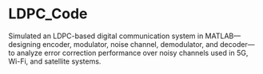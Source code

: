 # LDPC_Code
Simulated an LDPC-based digital communication system in MATLAB—designing encoder, modulator, noise channel, demodulator, and decoder—to analyze error correction performance over noisy channels used in 5G, Wi-Fi, and satellite systems.
